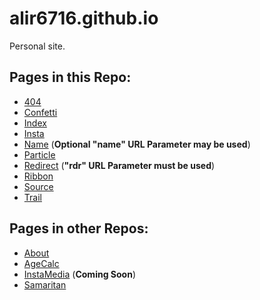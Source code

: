 # alir6716.github.io
Personal site.

## Pages in this Repo:
* [404](http://alir6716.github.io/404)
* [Confetti](http://alir6716.github.io/confetti)
* [Index](http://alir6716.github.io/)
* [Insta](http://alir6716.github.io/insta/)
* [Name](http://alir6716.github.io/name) (__Optional "name" URL Parameter may be used__)
* [Particle](http://alir6716.github.io/particle)
* [Redirect](http://alir6716.github.io/redirect) (__"rdr" URL Parameter must be used__)
* [Ribbon](http://alir6716.github.io/ribbon)
* [Source](http://alir6716.github.io/source)
* [Trail](http://alir6716.github.io/trail)

## Pages in other Repos:
* [About](http://alir6716.github.io/about)
* [AgeCalc](http://alir6716.github.io/agecalc)
* [InstaMedia](#) (__Coming Soon__)
* [Samaritan](http://alir6716.github.io/Samaritan)


